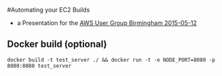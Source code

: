 #Automating your EC2 Builds

-	a Presentation for the [AWS User Group Birmingham 2015-05-12](http://www.meetup.com/AWS-User-Group-West-Midlands/events/221857820/)

Docker build (optional)
-----------------------

`docker build -t test_server ./ && docker run -t -e NODE_PORT=8080 -p 8080:8080 test_server`
